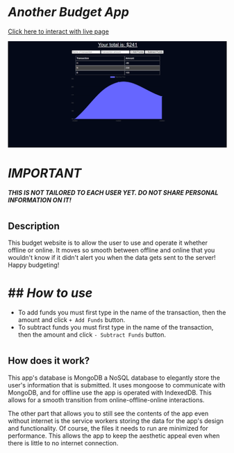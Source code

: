 # ***Another Budget App***

[Click here to interact with live page](https://anotherbudgetapp.herokuapp.com)

![Picture of ABA](./aba.png)

# ***IMPORTANT***
***THIS IS NOT TAILORED TO EACH USER YET. DO NOT SHARE PERSONAL INFORMATION ON IT!***
#


## **Description**
This budget website is to allow the user to use and operate it whether offline or online. It moves so smooth between offline and online that you wouldn't know if it didn't alert you when the data gets sent to the server! Happy budgeting!
#
# ## _How to use_
* To add funds you must first type in the name of the transaction, then the amount and click `+ Add Funds` button.
* To subtract funds you must first type in the name of the transaction, then the amount and click `- Subtract Funds` button. 
#
## **How does it work?**
This app's database is MongoDB a NoSQL database to elegantly store the user's information that is submitted. It uses mongoose to communicate with MongoDB, and for offline use the app is operated with IndexedDB. This allows for a smooth transition from online-offline-online interactions.

The other part that allows you to still see the contents of the app even without internet is the service workers storing the data for the app's design and functionality. Of course, the files it needs to run are minimized for performance. This allows the app to keep the aesthetic appeal even when there is little to no internet connection. 
